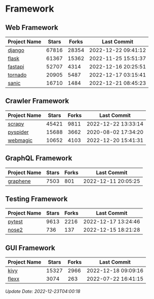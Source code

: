 # Framework

## Web Framework
| Project Name | Stars | Forks | Last Commit |
| ------------ | ----- | ----- | ----------- |
| [django](https://github.com/django/django) | 67816 | 28354 | 2022-12-22 09:41:12 |
| [flask](https://github.com/pallets/flask) | 61367 | 15362 | 2022-11-25 15:51:37 |
| [fastapi](https://github.com/tiangolo/fastapi) | 52707 | 4314 | 2022-12-16 20:25:51 |
| [tornado](https://github.com/tornadoweb/tornado) | 20905 | 5487 | 2022-12-17 03:15:41 |
| [sanic](https://github.com/sanic-org/sanic) | 16710 | 1484 | 2022-12-21 08:45:23 |

## Crawler Framework
| Project Name | Stars | Forks | Last Commit |
| ------------ | ----- | ----- | ----------- |
| [scrapy](https://github.com/scrapy/scrapy) | 45421 | 9811 | 2022-12-22 13:33:14 |
| [pyspider](https://github.com/binux/pyspider) | 15688 | 3662 | 2020-08-02 17:34:20 |
| [webmagic](https://github.com/code4craft/webmagic) | 10652 | 4103 | 2022-12-20 15:41:31 |

## GraphQL Framework
| Project Name | Stars | Forks | Last Commit |
| ------------ | ----- | ----- | ----------- |
| [graphene](https://github.com/graphql-python/graphene) | 7503 | 801 | 2022-12-11 20:05:25 |

## Testing Framework
| Project Name | Stars | Forks | Last Commit |
| ------------ | ----- | ----- | ----------- |
| [pytest](https://github.com/pytest-dev/pytest) | 9613 | 2216 | 2022-12-17 13:24:46 |
| [nose2](https://github.com/nose-devs/nose2) | 736 | 137 | 2022-12-15 18:21:28 |

## GUI Framework
| Project Name | Stars | Forks | Last Commit |
| ------------ | ----- | ----- | ----------- |
| [kivy](https://github.com/kivy/kivy) | 15327 | 2966 | 2022-12-18 09:09:16 |
| [flexx](https://github.com/flexxui/flexx) | 3074 | 263 | 2022-07-22 16:41:15 |

*Update Date: 2022-12-23T04:00:18*